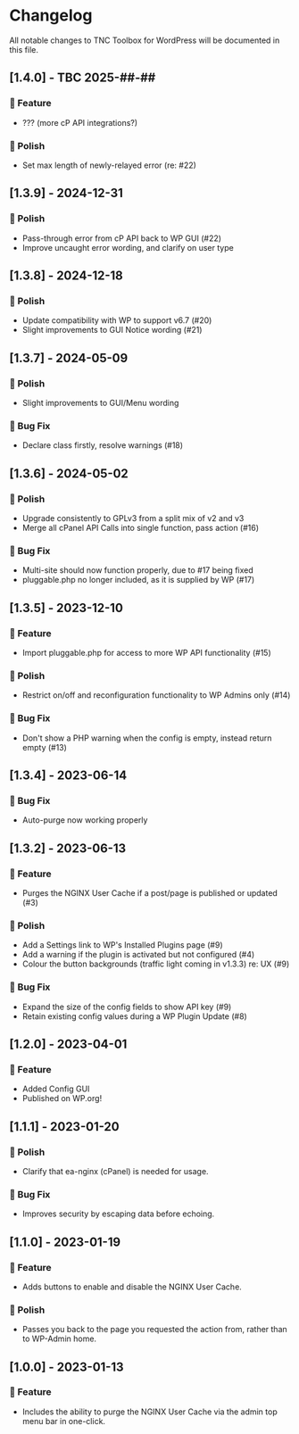 # Changelog
All notable changes to TNC Toolbox for WordPress will be documented in this file.

## [1.4.0] - TBC 2025-##-##

### 🚀 Feature
- ??? (more cP API integrations?)

### 💅 Polish
- Set max length of newly-relayed error (re: #22)

## [1.3.9] - 2024-12-31

### 💅 Polish
- Pass-through error from cP API back to WP GUI (#22)
- Improve uncaught error wording, and clarify on user type

## [1.3.8] - 2024-12-18

### 💅 Polish
- Update compatibility with WP to support v6.7 (#20)
- Slight improvements to GUI Notice wording (#21)

## [1.3.7] - 2024-05-09

### 💅 Polish
- Slight improvements to GUI/Menu wording

### 🐛 Bug Fix
- Declare class firstly, resolve warnings (#18)

## [1.3.6] - 2024-05-02

### 💅 Polish
- Upgrade consistently to GPLv3 from a split mix of v2 and v3
- Merge all cPanel API Calls into single function, pass action (#16)

### 🐛 Bug Fix
- Multi-site should now function properly, due to #17 being fixed
- pluggable.php no longer included, as it is supplied by WP (#17)

## [1.3.5] - 2023-12-10

### 🚀 Feature
- Import pluggable.php for access to more WP API functionality (#15)

### 💅 Polish
- Restrict on/off and reconfiguration functionality to WP Admins only (#14)

### 🐛 Bug Fix
- Don't show a PHP warning when the config is empty, instead return empty (#13)

## [1.3.4] - 2023-06-14

### 🐛 Bug Fix
- Auto-purge now working properly

## [1.3.2] - 2023-06-13

### 🚀 Feature
- Purges the NGINX User Cache if a post/page is published or updated (#3)

### 💅 Polish
- Add a Settings link to WP's Installed Plugins page (#9)
- Add a warning if the plugin is activated but not configured (#4)
- Colour the button backgrounds (traffic light coming in v1.3.3) re: UX (#9)

### 🐛 Bug Fix
- Expand the size of the config fields to show API key (#9)
- Retain existing config values during a WP Plugin Update (#8)

## [1.2.0] - 2023-04-01

### 🚀 Feature
- Added Config GUI
- Published on WP.org!

## [1.1.1] - 2023-01-20

### 💅 Polish
- Clarify that ea-nginx (cPanel) is needed for usage.

### 🐛 Bug Fix
- Improves security by escaping data before echoing.

## [1.1.0] - 2023-01-19

### 🚀 Feature
- Adds buttons to enable and disable the NGINX User Cache.

### 💅 Polish
- Passes you back to the page you requested the action from, rather than to WP-Admin home.

## [1.0.0] - 2023-01-13

### 🚀 Feature
- Includes the ability to purge the NGINX User Cache via the admin top menu bar in one-click.
